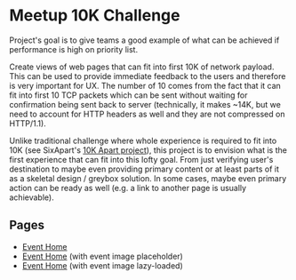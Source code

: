 # Meetup 10K Challenge

Project's goal is to give teams a good example of what can be achieved if performance is high on priority list.

Create views of web pages that can fit into first 10K of network payload. This can be used to provide immediate feedback to the users and therefore is very important for UX. The number of 10 comes from the fact that it can fit into first 10 TCP packets which can be sent without waiting for confirmation being sent back to server (technically, it makes ~14K, but we need to account for HTTP headers as well and they are not compressed on HTTP/1.1).

Unlike traditional challenge where whole experience is required to fit into 10K (see SixApart's [10K Apart project](https://a-k-apart.com/)), this project is to envision what is the first experience that can fit into this lofty goal. From just verifying user's destination to maybe even providing primary content or at least parts of it as a skeletal design / greybox solution. In some cases, maybe even primary action can be ready as well (e.g. a link to another page is usually achievable).

## Pages

- [Event Home](https://meetup.github.io/meetup-10k-challenge/hq-faff/events/psqszpyxkbzb/)
- [Event Home](https://meetup.github.io/meetup-10k-challenge/hq-faff/events/25212842/) (with event image placeholder)
- [Event Home](https://meetup.github.io/meetup-10k-challenge/hq-faff/events/25212842/lazyload.html) (with event image lazy-loaded)
